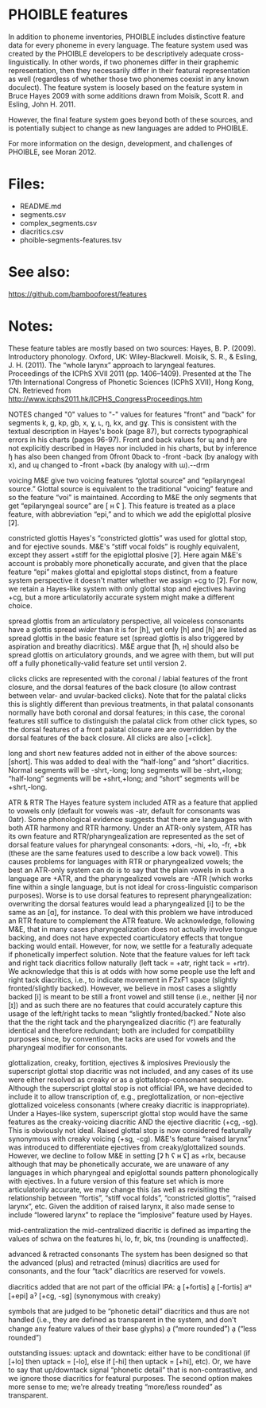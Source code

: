 # PHOIBLE features

In addition to phoneme inventories, PHOIBLE includes distinctive feature data for every phoneme in every language. The feature system used was created by the PHOIBLE developers to be descriptively adequate cross-linguistically. In other words, if two phonemes differ in their graphemic representation, then they necessarily differ in their featural representation as well (regardless of whether those two phonemes coexist in any known doculect). The feature system is loosely based on the feature system in Bruce Hayes 2009 with some additions drawn from Moisik, Scott R. and Esling, John H. 2011.

However, the final feature system goes beyond both of these sources, and is potentially subject to change as new languages are added to PHOIBLE.

For more information on the design, development, and challenges of PHOIBLE, see Moran 2012.

# Files:

- README.md
- segments.csv
- complex_segments.csv
- diacritics.csv
- phoible-segments-features.tsv

# See also:

https://github.com/bambooforest/features

# Notes:

These feature tables are mostly based on two sources:
Hayes, B. P. (2009). Introductory phonology. Oxford, UK: Wiley-Blackwell.
Moisik, S. R., & Esling, J. H. (2011). The “whole larynx” approach to laryngeal features. Proceedings of the ICPhS XVII 2011 (pp. 1406–1409). Presented at the The 17th International Congress of Phonetic Sciences (ICPhS XVII), Hong Kong, CN. Retrieved from http://www.icphs2011.hk/ICPHS_CongressProceedings.htm

NOTES
changed "0" values to "-" values for features "front" and "back" for segments k, g, kp, gb, x, ɣ, ʟ, ŋ, kx, and gɣ.  This is consistent with the textual description in Hayes's book (page 87), but corrects typographical errors in his charts (pages 96-97).  Front and back values for ɰ and ɧ are not explicitly described in Hayes nor included in his charts, but by inference ɧ has also been changed from 0front 0back to -front -back (by analogy with x), and ɰ changed to -front +back (by analogy with ɯ).--drm

voicing
M&E give two voicing features “glottal source” and “epilaryngeal source.” Glottal source is equivalent to the traditional “voicing” feature and so the feature “voi” is maintained.  According to M&E the only segments that get “epilaryngeal source” are [ ʜ ʢ ].  This feature is treated as a place feature, with abbreviation “epi,” and to which we add the epiglottal plosive [ʡ].

constricted glottis
Hayes's “constricted glottis” was used for glottal stop, and for ejective sounds.  M&E's “stiff vocal folds” is roughly equivalent, except they assert +stiff for the epiglottal plosive [ʡ].  Here again M&E's account is probably more phonetically accurate, and given that the place feature “epi” makes glottal and epiglottal stops distinct, from a feature system perspective it doesn't matter whether we assign +cg to [ʡ].  For now, we retain a Hayes-like system with only glottal stop and ejectives having +cg, but a more articulatorily accurate system might make a different choice.

spread glottis
from an articulatory perspective, all voiceless consonants have a glottis spread *wider* than it is for [h], yet only [h] and [ɦ] are listed as spread glottis in the basic feature set (spread glottis is also triggered by aspiration and breathy diacritics).  M&E argue that [ħ, ʜ] should also be spread glottis on articulatory grounds, and we agree with them, but will put off a fully phonetically-valid feature set until version 2.

clicks
clicks are represented with the coronal / labial features of the front closure, and the dorsal features of the back closure (to allow contrast between velar- and uvular-backed clicks).  Note that for the palatal clicks this is slightly different than previous treatments, in that palatal consonants normally have both coronal and dorsal features; in this case, the coronal features still suffice to distinguish the palatal click from other click types, so the dorsal features of a front palatal closure are are overridden by the dorsal features of the back closure.  All clicks are also [+click].

long and short
new features added not in either of the above sources: [short].  This was added to deal with the “half-long” and “short” diacritics.  Normal segments will be -shrt,-long; long segments will be -shrt,+long; “half-long” segments will be +shrt,+long; and “short” segments will be +shrt,-long.

ATR & RTR
The Hayes feature system included ATR as a feature that applied to vowels only (default for vowels was -atr, default for consonants was 0atr).  Some phonological evidence suggests that there are languages with both ATR harmony and RTR harmony.  Under an ATR-only system, ATR has its own feature and RTR/pharyngealization are represented as the set of dorsal feature values for pharyngeal consonants: +dors, -hi, +lo, -fr, +bk (these are the same features used to describe a low back vowel).  This causes problems for languages with RTR or pharyngealized vowels; the best an ATR-only system can do is to say that the plain vowels in such a language are +ATR, and the pharyngealized vowels are -ATR (which works fine within a single language, but is not ideal for cross-linguistic comparison purposes).  Worse is to use dorsal features to represent pharyngealization: overwriting the dorsal features would lead a pharyngealized [i] to be the same as an [ɑ], for instance.  To deal with this problem we have introduced an RTR feature to complement the ATR feature.  We acknowledge, following M&E, that in many cases pharyngealization does not actually involve tongue backing, and does not have expected coarticulatory effects that tongue backing would entail.  However, for now, we settle for a featurally adequate if phonetically imperfect solution.  Note that the feature values for left tack and right tack diacritics follow naturally (left tack = +atr, right tack = +rtr).  We acknowledge that this is at odds with how some people use the left and right tack diacritics, i.e., to indicate movement in F2xF1 space (slightly fronted/slightly backed).  However, we believe in most cases a slightly backed [i] is meant to be still a front vowel and still tense (i.e., neither [ɨ] nor [ɪ]) and as such there are no features that could accurately capture this usage of the left/right tacks to mean “slightly fronted/backed.”  Note also that the the right tack and the pharyngealized diacritic (ˤ) are featurally identical and therefore redundant; both are included for compatibility purposes since, by convention, the tacks are used for vowels and the pharyngeal modifier for consonants.

glottalization, creaky, fortition, ejectives & implosives
Previously the superscript glottal stop diacritic was not included, and any cases of its use were either resolved as creaky or as a glottalstop-consonant sequence.  Although the superscript glottal stop is not official IPA, we have decided to include it to allow transcription of, e.g., preglottalization, or non-ejective glottalized voiceless consonants (where creaky diacritic is inappropriate).  Under a Hayes-like system, superscript glottal stop would have the same features as the creaky-voicing diacritic AND the ejective diacritic (+cg, -sg).  This is obviously not ideal.  Raised glottal stop is now considered featurally synonymous with creaky voicing (+sg, -cg).  M&E's feature “raised larynx” was introduced to differentiate ejectives from creaky/glottalized sounds.  However, we decline to follow M&E in setting [ʡ ħ ʕ ʜ ʢ] as +rlx, because although that may be phonetically accurate, we are unaware of any languages in which pharyngeal and epiglottal sounds pattern phonologically with ejectives.  In a future version of this feature set which is more articulatorily accurate, we may change this (as well as revisiting the relationship between “fortis”, “stiff vocal folds”, “constricted glottis”, “raised larynx”, etc.  Given the addition of raised larynx, it also made sense to include “lowered larynx” to replace the “implosive” feature used by Hayes.

mid-centralization
the mid-centralized diacritic is defined as imparting the values of schwa on the features hi, lo, fr, bk, tns (rounding is unaffected).

advanced & retracted consonants
The system has been designed so that the advanced (plus) and retracted (minus) diacritics are used for consonants, and the four “tack” diacritics are reserved for vowels.

diacritics added that are not part of the official IPA:
a͈  [+fortis]
a͉  [-fortis]
aᴴ  [+epi]
aˀ  [+cg, -sg]  (synonymous with creaky)


symbols that are judged to be “phonetic detail” diacritics and thus are not handled (i.e., they are defined as transparent in the system, and don't change any feature values of their base glyphs)
a̹  (“more rounded”)
a̜  (“less rounded”)

outstanding issues:
uptack and downtack: either have to be conditional (if [+lo] then uptack = [-lo], else if [-hi] then uptack = [+hi], etc).  Or, we have to say that up/downtack signal “phonetic detail” that is non-contrastive, and we ignore those diacritics for featural purposes.  The second option makes more sense to me; we're already treating “more/less rounded” as transparent.

